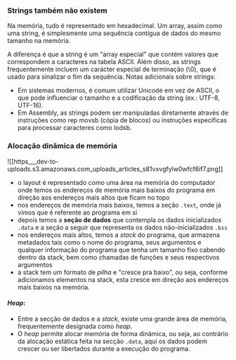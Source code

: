 ### Strings também não existem

Na memória, tudo é representado em hexadecimal. Um array, assim como uma string, é simplesmente uma sequência contígua de dados do mesmo tamanho na memória.

A diferença é que a string é um "array especial" que contém valores que correspondem a caracteres na tabela ASCII. Além disso, as strings frequentemente incluem um carácter especial de terminação (\0), que é usado para sinalizar o fim da sequência.
Notas adicionais sobre strings:

- Em sistemas modernos, é comum utilizar Unicode em vez de ASCII, o que pode influenciar o tamanho e a codificação da string (ex.: UTF-8, UTF-16).
- Em Assembly, as strings podem ser manipuladas diretamente através de instruções como rep movsb (cópia de blocos) ou instruções específicas para processar caracteres como lodsb.
### Alocação dinâmica de memória

![[https___dev-to-uploads.s3.amazonaws.com_uploads_articles_s81vxvgfylw0wfcf6if7.png]]

- o layout é representado como uma área na memória do computador onde temos os endereços de memória mais baixos do programa em direção aos endereços mais altos que ficam no topo
- nos endereços de memória mais baixos, temos a seção `.text`, onde já vimos que é referente ao programa em si
- depois temos a **seção de dados** que contempla os dados inicializados `.data` e a seção a seguir que representa os dados não-inicializados `.bss`
- nos endereços mais altos, temos a _stack_ do programa, que armazena metadados tais como o nome do programa, seus argumentos e qualquer informação do programa que tenha um tamanho fixo cabendo dentro da stack, bem como chamadas de funções e seus respectivos argumentos
- a stack tem um formato de _pilha_ e "cresce pra baixo", ou seja, conforme adicionamos elementos na stack, esta cresce em direção aos endereços mais baixos na memória.
#### _Heap_:

- Entre a secção de dados e a _stack_, existe uma grande área de memória, frequentemente designada como _heap_.
- O _heap_ permite alocar memória de forma dinâmica, ou seja, ao contrário da alocação estática feita na secção `.data`, aqui os dados podem crescer ou ser libertados durante a execução do programa.
